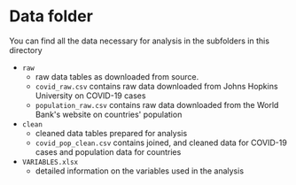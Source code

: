 # Data folder

You can find all the data necessary for analysis in the subfolders in this directory

- `raw` 
  - raw data tables as downloaded from source.
  - `covid_raw.csv` contains raw data downloaded from Johns Hopkins University on COVID-19 cases
  - `population_raw.csv` contains raw data downloaded from the World Bank's website on countries' population
- `clean` 
  - cleaned data tables prepared for analysis
  - `covid_pop_clean.csv` contains joined, and cleaned data for COVID-19 cases and population data for countries
- `VARIABLES.xlsx`
  - detailed information on the variables used in the analysis